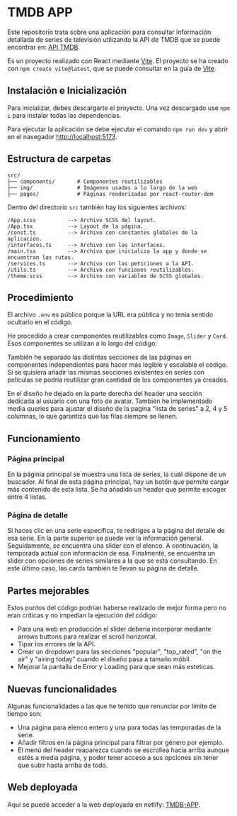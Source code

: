# TMDB APP

Este repositorio trata sobre una aplicación para consultar información detallada de series de televisión utilizando la API de TMDB que se puede encontrar en: [API TMDB](https://developer.themoviedb.org/reference/intro/getting-started).

Es un proyecto realizado con React mediante [Vite](https://vitejs.dev/). El proyecto se ha creado con `npm create vite@latest`, que se puede consultar en la guía de [Vite](https://vitejs.dev/guide/).

##  Instalación e Inicialización

Para inicializar, debes descargarte el proyecto. Una vez descargado use `npm i` para instalar todas las dependencias.

Para ejecutar la aplicación se debe ejecutar el comando `npm run dev` y abrir en el navegador [http://localhost:5173](http://localhost:5173).

## Estructura de carpetas

```
src/
├── components/       # Componentes reutilizables 
├── img/              # Imágenes usadas a lo largo de la web
├── pages/            # Páginas renderizadas por react-router-dom

```
Dentro del directorio `src` también hay los siguientes archivos:
```
/App.scss          --> Archivo SCSS del layout.
/App.tsx           --> Layout de la página.
/const.ts          --> Archivo con constantes globales de la aplicación.
/interfaces.ts     --> Archivo con las interfaces.
/main.tsx          --> Archivo que inicializa la app y donde se encuentran las rutas.
/services.ts       --> Archivo con las peticiones a la API.
/utils.ts          --> Archivo con funciones reutilizables.
/theme.scss        --> Archivo con variables de SCSS globales.
```
## Procedimiento

El archivo `.env` es público porque la URL era pública y no tenía sentido ocultarlo en el código.

He procedido a crear componentes reutilizables como `Image`, `Slider` y `Card`. Esos componentes se utilizan a lo largo del código.

También he separado las distintas secciones de las páginas en componentes independientes para hacer más legible y escalable el código. Si se quisiera añadir las mismas secciones existentes en series con películas se podría reutilizar gran cantidad de los componentes ya creados.

En el diseño he dejado en la parte derecha del header una sección dedicada al usuario con una foto de avatar. También he implementado media queries para ajustar el diseño de la pagina "lista de series" a 2, 4 y 5 columnas, lo que garantiza que las filas siempre se llenen.

## Funcionamiento

### Página principal ###
En la páginia principal se muestra una lista de series, la cuál dispone de un buscador. Al final de esta página principal, hay un botón que permite cargar más contenido de esta lista. 
Se ha añadido un header que permite escoger entre 4 listas.

### Página de detalle ###
Si haces clic en una serie específica, te rediriges a la página del detalle de esa serie. 
En la parte superior se puede ver la información general. Seguidamente, se encuentra una slider con el elenco. A continuación, la temporada actual con información de esa. Finalmente, se encuentra un slider con opciones de series similares a la que se está consultando. En este último caso, las cards también te llevan su página de detalle.

## Partes mejorables

Estos puntos del código podrían haberse realizado de mejor forma pero no eran críticas y no impedían la ejecución del código:

- Para una web en producción el slider debería incorporar mediante arrows buttons para realizar el scroll horizontal.
- Tipar los errores de la API.
- Crear un dropdown para las secciones "popular", "top_rated", "on the air" y "airing today" cuando el diseño pasa a tamaño móbil.
- Mejorar la pantalla de Error y Loading para que sean más esteticas. 

## Nuevas funcionalidades 

Algunas funcionalidades a las que he tenido que renunciar por límite de tiempo son:

- Una página para elenco entero y una para todas las temporadas de la serie.
- Añadir filtros en la página principal para filtrar por género por ejemplo.
- El menú del header reaparezca cuando se escrollea hacia arriba aunque estés a media página, y poder tener acceso a sus opciones sin tener que subir hasta arriba de todo.


## Web deployada 

Aquí se puede acceder a la web deployada en netlify: [TMDB-APP](https://arnau-bassas-tmdb-app.netlify.app/).

